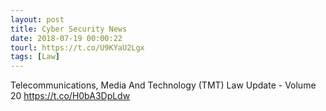 ```yaml
---
layout: post
title: Cyber Security News
date: 2018-07-19 00:00:22
tourl: https://t.co/U9KYaU2Lgx
tags: [Law]
---
```

Telecommunications, Media And Technology (TMT) Law Update - Volume 20 https://t.co/H0bA3DpLdw